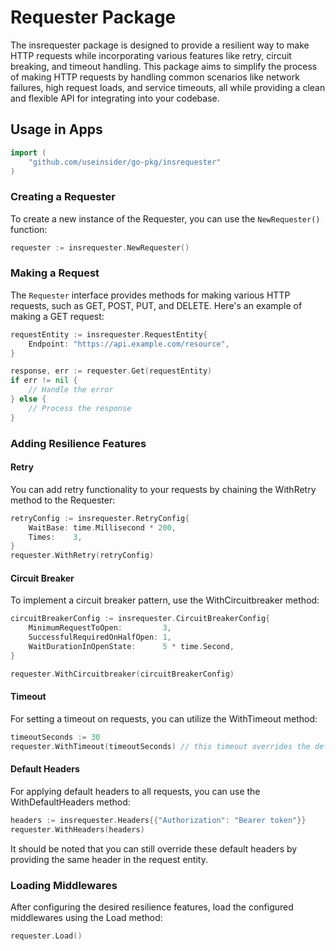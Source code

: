# Requester Package

The insrequester package is designed to provide a resilient way to make HTTP requests while incorporating various features like retry, circuit breaking, and timeout handling. This package aims to simplify the process of making HTTP requests by handling common scenarios like network failures, high request loads, and service timeouts, all while providing a clean and flexible API for integrating into your codebase.


## Usage in Apps

```go
import (
    "github.com/useinsider/go-pkg/insrequester"
)
```

### Creating a Requester
To create a new instance of the Requester, you can use the `NewRequester()` function:

```go
requester := insrequester.NewRequester()
```

### Making a Request
The `Requester` interface provides methods for making various HTTP requests, such as GET, POST, PUT, and DELETE. Here's an example of making a GET request:

```go
requestEntity := insrequester.RequestEntity{
    Endpoint: "https://api.example.com/resource",
}

response, err := requester.Get(requestEntity)
if err != nil {
    // Handle the error
} else {
    // Process the response
}
```

### Adding Resilience Features
#### Retry
You can add retry functionality to your requests by chaining the WithRetry method to the Requester:

```go
retryConfig := insrequester.RetryConfig{
    WaitBase: time.Millisecond * 200,
    Times:    3,
}
requester.WithRetry(retryConfig)
```
#### Circuit Breaker
To implement a circuit breaker pattern, use the WithCircuitbreaker method:

```go
circuitBreakerConfig := insrequester.CircuitBreakerConfig{
    MinimumRequestToOpen:         3,
    SuccessfulRequiredOnHalfOpen: 1,
    WaitDurationInOpenState:      5 * time.Second,
}

requester.WithCircuitbreaker(circuitBreakerConfig)
```
#### Timeout
For setting a timeout on requests, you can utilize the WithTimeout method:

```go
timeoutSeconds := 30
requester.WithTimeout(timeoutSeconds) // this timeout overrides the default timeout
```

#### Default Headers
For applying default headers to all requests, you can use the WithDefaultHeaders method:

```go
headers := insrequester.Headers{{"Authorization": "Bearer token"}}
requester.WithHeaders(headers)
```
It should be noted that you can still override these default headers by providing the same header in the request entity.


### Loading Middlewares
After configuring the desired resilience features, load the configured middlewares using the Load method:

```go
requester.Load()
```
